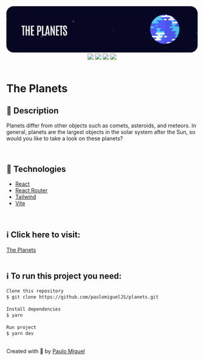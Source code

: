 <div align='center'>
<img src='./README/banner.png'>

<div>
    <img src="https://img.shields.io/github/repo-size/paulomigueljs/planets">
    <img src="https://img.shields.io/github/last-commit/paulomigueljs/planets">
    <img src="https://img.shields.io/github/languages/count/paulomigueljs/planets">
    <img src="https://img.shields.io/github/languages/top/paulomigueljs/planets">
</div>
</div>

</br>

<h1>The Planets</h1>

<h2>🔖 Description</h2>

<p>Planets differ from other objects such as comets, asteroids, and meteors. In general, planets are the largest objects in the solar system after the Sun, so would you like to take a look on these planets?</p>

</br>

<h2>🚀 Technologies</h2>
<ul>
    <li><a href="https://create-react-app.dev/" target="_blank">React</a></li>
    <li><a href="https://reactrouter.com/" target="_blank">React Router</a></li>
    <li><a href="https://tailwindcss.com/" target="_blank">Tailwind</a></li>    
    <li><a href="https://vitejs.dev/" target="_blank">Vite</a></li>

</ul>

<br>

<h2>ℹ️ Click here to visit:</h2>
<a href="https://my-link-one.vercel.app/](https://planets-henna.vercel.app/" target="_blank">The Planets</a>

<br>
<br>

<h2>ℹ️ To run this project you need:</h2>

    Clone this repository
    $ git clone https://github.com/paulomiguelJS/planets.git

    Install dependencies
    $ yarn

    Run project
    $ yarn dev

<br>
Created with 💙 by <a href="https://github.com/paulomiguelJS/planets" target="_blank">Paulo Miguel</a></p>
